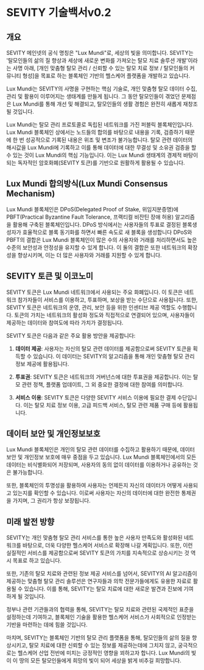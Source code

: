 # SEVITY 기술백서v0.2

## 개요

SEVITY 메인넷의 공식 명칭은 "Lux Mundi"로, 세상의 빛을 의미합니다. SEVITY는 '탈모인들의 삶의 질 향상과 세상에 새로운 변화를 가져오는 탈모 치료 솔루션 개발'이라는 사명 아래, [개인 맞춤형 탈모 관리 / 신뢰할 수 있는 탈모 치료 정보 / 탈모인들의 커뮤니티 형성]을 목표로 하는 블록체인 기반의 헬스케어 플랫폼을 개발하고 있습니다. 

Lux Mundi는 SEVITY의 사명을 구현하는 핵심 기술로, 개인 맞춤형 탈모 데이터 수집, 관리 및 활용이 이루어지는 생태계를 만들게 됩니다. 그 동안 탈모인들이 겪었던 문제점은 Lux Mundi를 통해 개선 및 해결되고, 탈모인들의 생활 경험은 완전히 새롭게 재창조 될 것입니다. 

Lux Mundi는 탈모 관리 프로토콜로 독립된 네트워크를 가진 퍼블릭 블록체인입니다. Lux Mundi 블록체인 상에서는 노드들의 합의를 바탕으로 내용을 기록, 검증하기 때문에 한 번 성공적으로 기록된 내용은 위조 및 변조가 불가능합니다. 탈모 관련 데이터의 해시값을 Lux Mundi에 기록하고 이를 통해 데이터에 대한 무결성 및 소유권 검증을 할 수 있는 것이 Lux Mundi의 핵심 기능입니다. 이는 Lux Mundi 생태계의 경제적 바탕이 되는 독자적인 암호화폐(SEVITY 토큰)를 기반으로 원활하게 활용될 수 있습니다.

## Lux Mundi 합의방식(Lux Mundi Consensus Mechanism)

Lux Mundi 블록체인은 DPoS(Delegated Proof of Stake, 위임지분증명)에 PBFT(Practical Byzantine Fault Tolerance, 프랙티컬 비잔틴 장애 허용) 알고리즘을 활용해 구축된 블록체인입니다. DPoS 방식에서는 사용자들의 투표로 결정된 블록생성자가 효율적으로 블록 동기화를 하면서 빠른 속도로 새 블록을 생성합니다
DPoS와 PBFT의 결합은 Lux Mundi 블록체인이 많은 수의 사용자와 거래를 처리하면서도 높은 수준의 보안성과 안정성을 유지할 수 있게 합니다. 이 둘의 결합은 또한 네트워크의 확장성을 향상시키며, 이는 더 많은 사용자와 거래를 지원할 수 있게 합니다. 

## SEVITY 토큰 및 이코노미
SEVITY 토큰은 Lux Mundi 네트워크에서 사용되는 주요 화폐입니다. 이 토큰은 네트워크 참가자들이 서비스를 이용하고, 투표하며, 보상을 받는 수단으로 사용됩니다. 또한, SEVITY 토큰은 네트워크의 운영, 관리, 보안 등을 위한 인센티브 제공 역할도 수행합니다. 토큰의 가치는 네트워크의 활성화 정도와 직접적으로 연결되어 있으며, 사용자들이 제공하는 데이터와 참여도에 따라 가치가 결정됩니다.

SEVITY 토큰은 다음과 같은 주요 활용 방안을 제공합니다:

1. **데이터 제공**: 사용자는 자신의 탈모 관련 데이터를 제공함으로써 SEVITY 토큰을 획득할 수 있습니다. 이 데이터는 SEVITY의 알고리즘을 통해 개인 맞춤형 탈모 관리 정보 제공에 활용됩니다.

2. **투표권**: SEVITY 토큰은 네트워크의 거버넌스에 대한 투표권을 제공합니다. 이는 탈모 관련 정책, 플랫폼 업데이트, 그 외 중요한 결정에 대한 참여를 의미합니다.

3. **서비스 이용**: SEVITY 토큰은 다양한 SEVITY 서비스 이용에 필요한 결제 수단입니다. 이는 탈모 치료 정보 이용, 고급 피드백 서비스, 탈모 관련 제품 구매 등에 활용됩니다.

## 데이터 보안 및 개인정보보호
Lux Mundi 블록체인은 개인의 탈모 관련 데이터를 수집하고 활용하기 때문에, 데이터 보안 및 개인정보 보호에 매우 중점을 두고 있습니다. Lux Mundi 블록체인에서의 모든 데이터는 비식별화되어 저장되며, 사용자의 동의 없이 데이터를 이용하거나 공유하는 것은 불가능합니다.

또한, 블록체인의 투명성을 활용하여 사용자는 언제든지 자신의 데이터가 어떻게 사용되고 있는지를 확인할 수 있습니다. 이로써 사용자는 자신의 데이터에 대한 완전한 통제권을 가지며, 그 권리가 항상 보장됩니다.

## 미래 발전 방향
SEVITY는 개인 맞춤형 탈모 관리 서비스를 통한 높은 사용자 만족도와 활성화된 네트워크를 바탕으로, 더욱 다양한 헬스케어 서비스로 확장해 나갈 계획입니다. 또한, 이런 실질적인 서비스를 제공함으로써 SEVITY 토큰의 가치를 지속적으로 상승시키는 것 역시 목표로 하고 있습니다.

또한, 기존의 탈모 치료와 관련된 정보 제공 서비스를 넘어서, SEVITY의 AI 알고리즘이 제공하는 맞춤형 탈모 관리 솔루션은 연구자들과 의학 전문가들에게도 유용한 자료로 활용될 수 있습니다. 이를 통해, SEVITY는 탈모 치료에 대한 새로운 발견과 진보에 기여하게 될 것입니다.

정부나 관련 기관들과의 협력을 통해, SEVITY는 탈모 치료와 관련된 국제적인 표준을 설정하는데 기여하고, 블록체인 기술을 활용한 헬스케어 서비스가 사회적으로 인정받는 기반을 마련하는 데에 힘쓸 것입니다.

마치며, SEVITY는 블록체인 기반의 탈모 관리 플랫폼을 통해, 탈모인들의 삶의 질을 향상시키고, 탈모 치료에 대한 신뢰할 수 있는 정보를 제공하는데에 그치지 않고, 궁극적으로는 헬스케어 산업 전반에 미치는 긍정적인 영향을 꾀하고자 합니다. Lux Mundi의 빛이 이 땅의 모든 탈모인들에게 희망의 빛이 되어 세상을 밝게 비추길 희망합니다.
